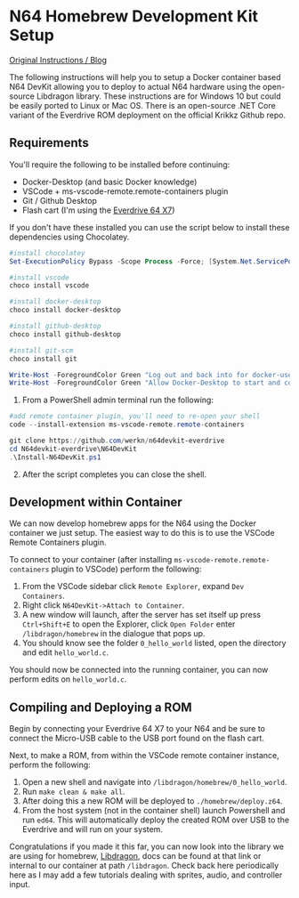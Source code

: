 # N64 Homebrew Development Kit Setup

[Original Instructions / Blog](https://werkncode.io)

The following instructions will help you to setup a Docker container based N64 DevKit allowing you to deploy to actual N64 hardware using the open-source Libdragon library.  These instructions are for Windows 10 but could be easily ported to Linux or Mac OS.  There is an open-source .NET Core variant of the Everdrive ROM deployment on the official Krikkz Github repo.

## Requirements

You'll require the following to be installed before continuing:
 - Docker-Desktop (and basic Docker knowledge)
 - VSCode + ms-vscode-remote.remote-containers plugin
 - Git / Github Desktop
 - Flash cart (I'm using the [Everdrive 64 X7](https://krikzz.com/store/home/55-everdrive-64-x7.html))

If you don't have these installed you can use the script below to install these dependencies using Chocolatey.

```powershell
#install chocolatey
Set-ExecutionPolicy Bypass -Scope Process -Force; [System.Net.ServicePointManager]::SecurityProtocol = [System.Net.ServicePointManager]::SecurityProtocol -bor 3072; iex ((New-Object System.Net.WebClient).DownloadString('https://chocolatey.org/install.ps1'))

#install vscode
choco install vscode

#install docker-desktop
choco install docker-desktop

#install github-desktop
choco install github-desktop

#install git-scm
choco install git

Write-Host -ForegroundColor Green "Log out and back into for docker-users group to be created."
Write-Host -ForegroundColor Green "Allow Docker-Desktop to start and configure for WSL2 before moving to next step"
```

1.  From a PowerShell admin terminal run the following: 

```powershell
#add remote container plugin, you'll need to re-open your shell
code --install-extension ms-vscode-remote.remote-containers

git clone https://github.com/werkn/n64devkit-everdrive
cd N64devkit-everdrive\N64DevKit
.\Install-N64DevKit.ps1  
```
2.  After the script completes you can close the shell.

## Development within Container

We can now develop homebrew apps for the N64 using the Docker container we just setup.  The easiest way to do this is to use the VSCode Remote Containers plugin.

To connect to your container (after installing `ms-vscode-remote.remote-containers` plugin to VSCode) perform the following:

1.  From the VSCode sidebar click `Remote Explorer`, expand `Dev Containers`.
2.  Right click `N64DevKit->Attach to Container`.
3.  A new window will launch, after the server has set itself up press `Ctrl+Shift+E` to open the Explorer, click `Open Folder` enter `/libdragon/homebrew` in the dialogue that pops up.
4.  You should know see the folder `0_hello_world` listed, open the directory and edit `hello_world.c`.

You should now be connected into the running container, you can now perform edits on `hello_world.c`.

## Compiling and Deploying a ROM

Begin by connecting your Everdrive 64 X7 to your N64 and be sure to connect the Micro-USB cable to the USB port found on the flash cart.

Next, to make a ROM, from within the VSCode remote container instance, perform the following:

1.  Open a new shell and navigate into `/libdragon/homebrew/0_hello_world`.
2.  Run `make clean & make all`.
3.  After doing this a new ROM will be deployed to `./homebrew/deploy.z64`.
4.  From the host system (not in the container shell) launch Powershell and run `ed64`.  This will automatically deploy the created ROM over USB to the Everdrive and will run on your system.

Congratulations if you made it this far, you can now look into the library we are using for homebrew, [Libdragon](https://github.com/DragonMinded/libdragon), docs can be found at that link or internal to our container at path `/libdragon`.  Check back here periodically here as I may add a few tutorials dealing with sprites, audio, and controller input.




